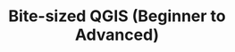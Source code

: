 ---
layout: page
title: "Bite-sized QGIS (Beginner to Advanced)"
description: "Short, focused, and hands-on online courses designed to teach QGIS in bite-sized proportions. Learn only what they want and pay only for what they need."
og_type: page
redirect_to: /training/bite-sized-qgis
---